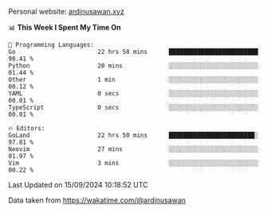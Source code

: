 Personal website: [ardinusawan.xyz](https://ardinusawan.xyz)

<!--START_SECTION:waka-->
📊 **This Week I Spent My Time On** 

```text
💬 Programming Languages: 
Go                       22 hrs 58 mins      █████████████████████████   98.41 % 
Python                   20 mins             ░░░░░░░░░░░░░░░░░░░░░░░░░   01.44 % 
Other                    1 min               ░░░░░░░░░░░░░░░░░░░░░░░░░   00.12 % 
YAML                     0 secs              ░░░░░░░░░░░░░░░░░░░░░░░░░   00.01 % 
TypeScript               0 secs              ░░░░░░░░░░░░░░░░░░░░░░░░░   00.01 % 

🔥 Editors: 
GoLand                   22 hrs 50 mins      ████████████████████████░   97.81 % 
Neovim                   27 mins             ░░░░░░░░░░░░░░░░░░░░░░░░░   01.97 % 
Vim                      3 mins              ░░░░░░░░░░░░░░░░░░░░░░░░░   00.22 % 
```


 Last Updated on 15/09/2024 10:18:52 UTC
<!--END_SECTION:waka-->
Data taken from https://wakatime.com/@ardinusawan

